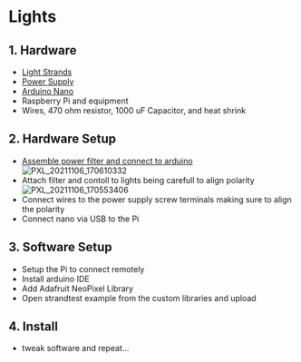# Lights
## 1. Hardware
* [Light Strands][Strand]
* [Power Supply][power] 
* [Arduino Nano][nano] 
* Raspberry Pi and equipment
* Wires, 470 ohm resistor, 1000 uF Capacitor, and heat shrink

[strand]:  https://www.amazon.com/gp/product/B014QZNC1S/ref=ppx_yo_dt_b_asin_title_o02_s00?ie=UTF8&psc=1
[power]:  https://www.amazon.com/gp/product/B01LXN7MN3/ref=ppx_yo_dt_b_asin_title_o02_s00?ie=UTF8&psc=1
[nano]:  https://www.amazon.com/gp/product/B0713XK923/ref=ppx_yo_dt_b_asin_title_o08_s01?ie=UTF8&psc=1
[ada]:  https://learn.adafruit.com/adafruit-neopixel-uberguide/basic-connections

## 2. Hardware Setup
* [Assemble power filter and connect to arduino][ada]
![PXL_20211106_170610332](https://user-images.githubusercontent.com/4064492/140619313-5f5bcc7c-cb24-4e38-aea7-a4d8cb5275af.jpg)
* Attach filter and contoll to lights being carefull to align polarity
![PXL_20211106_170553406](https://user-images.githubusercontent.com/4064492/140619410-cb33d329-4d0f-4f5e-8866-9e0698174828.jpg)
* Connect wires to the power supply screw terminals making sure to align the polarity 
* Connect nano via USB to the Pi

## 3. Software Setup
* Setup the Pi to connect remotely
* Install arduino IDE
* Add Adafruit NeoPixel Library
* Open strandtest example from the custom libraries and upload

## 4. Install
* tweak software and repeat...




